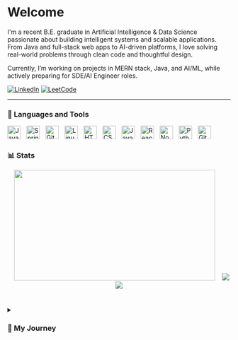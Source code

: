 # Welcome

I'm a recent B.E. graduate in Artificial Intelligence & Data Science passionate about building intelligent systems and scalable applications. From Java and full-stack web apps to AI-driven platforms, I love solving real-world problems through clean code and thoughtful design.

Currently, I’m working on projects in MERN stack, Java, and AI/ML, while actively preparing for SDE/AI Engineer roles.

<p align="left"> 
<a href="https://www.linkedin.com/in/aursalan"> <img alt="LinkedIn" title="Connect on LinkedIn" src="https://custom-icon-badges.demolab.com/badge/-LinkedIn-blue?style=for-the-badge&logo=linkedin&logoColor=white"/></a> 
<a href="https://leetcode.com/u/aursalan/"> <img alt="LeetCode" title="Check my LeetCode" src="https://custom-icon-badges.demolab.com/badge/-LeetCode-orange?style=for-the-badge&logo=leetcode&logoColor=white"/></a> 
</p>

---

### 🧰 Languages and Tools

<img align="left" alt="Java" width="30px" style="padding-right:10px;" src="https://cdn.jsdelivr.net/gh/devicons/devicon/icons/java/java-original.svg"/>
<img align="left" alt="Spring" width="30px" style="padding-right:10px;" src="https://cdn.jsdelivr.net/gh/devicons/devicon/icons/spring/spring-original.svg" />
<img align="left" alt="Git" width="30px" style="padding-right:10px;" src="https://cdn.jsdelivr.net/gh/devicons/devicon/icons/git/git-original.svg" />
<img align="left" alt="Linux" width="30px" style="padding-right:10px;" src="https://cdn.jsdelivr.net/gh/devicons/devicon/icons/linux/linux-original.svg" />
<img align="left" alt="HTML" width="30px" style="padding-right:10px;" src="https://cdn.jsdelivr.net/gh/devicons/devicon/icons/html5/html5-plain.svg" />
<img align="left" alt="CSS" width="30px" style="padding-right:10px;" src="https://cdn.jsdelivr.net/gh/devicons/devicon/icons/css3/css3-plain.svg" />
<img align="left" alt="JavaScript" width="30px" style="padding-right:10px;" src="https://cdn.jsdelivr.net/gh/devicons/devicon/icons/javascript/javascript-plain.svg" />
<img align="left" alt="React" width="30px" style="padding-right:10px;" src="https://cdn.jsdelivr.net/gh/devicons/devicon/icons/react/react-original.svg" />
<img align="left" alt="NodeJS" width="30px" style="padding-right:10px;" src="https://cdn.jsdelivr.net/gh/devicons/devicon/icons/nodejs/nodejs-original.svg" />
<img align="left" alt="Python" width="30px" style="padding-right:10px;" src="https://cdn.jsdelivr.net/gh/devicons/devicon/icons/python/python-plain.svg" />
<img align="left" alt="GitHub" width="30px" style="padding-right:10px;" src="https://cdn.jsdelivr.net/gh/devicons/devicon/icons/github/github-original.svg" />
<br />

#

### 📊 Stats

<div align="center"> <img src="https://nirzak-streak-stats.vercel.app/?user=aursalan&theme=transparent&hide_border=true&ring=ff5733&fire=ff5733&currStreakLabel=000000&sideLabels=000000&dates=000000&sideNums=000000&currStreakNum=000000" width="95%" height="250" /> <img src="https://github-readme-stats.vercel.app/api?username=aursalan&theme=transparent&hide_border=true&include_all_commits=false&count_private=false&title_color=000000&text_color=000000&icon_color=ff5733&hide_title=true" /> <img src="https://github-readme-stats.vercel.app/api/top-langs/?username=aursalan&theme=transparent&hide_border=true&layout=compact&title_color=000000&text_color=000000" /> </div>

#

<details> <summary><h3>📖 My Journey</h3></summary> I started my journey with a Diploma in Computer Engineering, diving into Java, OOP, and DSA. Later, during my B.E. in AI & Data Science, I explored machine learning, deep learning, and cloud computing while building impactful projects like Room Loop and MyCareer.ai.

Alongside academics, I gained hands-on experience through internships at Edunet Foundation, vCloudXperts, and Bolt IoT, where I worked across AI/ML, cloud platforms, and web development.

Today, I’m focused on sharpening my DSA, full-stack, and AI engineering skills to build innovative products and land an SDE/AI Engineer role.

</details>
